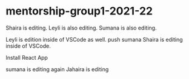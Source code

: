# mentorship-group1-2021-22

Shaira is editing. 
Leyli is also editing.
Sumana is also editing.


Leyli is edition inside of VSCode as well.
push sumana
Shaira is editing inside of VSCode. 

Install React App

sumana is editing again
Jahaira is editing 